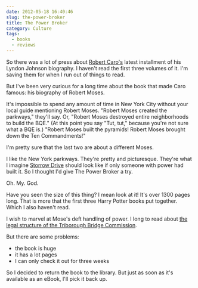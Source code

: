 ```yaml
---
date: 2012-05-18 16:40:46
slug: the-power-broker
title: The Power Broker
category: Culture
tags:
  - books
  - reviews
---
```


So there was a lot of press about [Robert Caro's](https://en.wikipedia.org/wiki/Robert_Caro) latest installment of his Lyndon Johnson biography. I haven't read the first three volumes of it. I'm saving them for when I run out of things to read.



But I've been very curious for a long time about the book that made Caro famous: his biography of Robert Moses.

It's impossible to spend any amount of time in New York City without your local guide mentioning Robert Moses. "Robert Moses created the parkways," they'll say. Or, "Robert Moses destroyed entire neighborhoods to build the BQE." (At this point you say "Tut, tut," because you're not sure what a BQE is.) "Robert Moses built the pyramids! Robert Moses brought down the Ten Commandments!"

I'm pretty sure that the last two are about a different Moses.

I like the New York parkways. They're pretty and picturesque. They're what I imagine [Storrow Drive](https://en.wikipedia.org/wiki/Storrow_Drive) should look like if only someone with power had built it. So I thought I'd give The Power Broker a try.

Oh. My. God.

Have you seen the size of this thing? I mean look at it! It's over 1300 pages long. That is more that the first three Harry Potter books put together. Which I also haven't read.

I wish to marvel at Mose's deft handling of power.  I long to read about [the legal structure of the Triborough Bridge Commission](https://en.wikipedia.org/wiki/Robert_Moses#Triborough_Bridge).

But there are some problems:

  * the book is huge
  * it has a lot pages
  * I can only check it out for three weeks

So I decided to return the book to the library. But just as soon as it's available as an eBook, I'll pick it back up.


